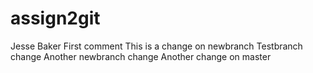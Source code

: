 # assign2git
Jesse Baker
First comment
This is a change on newbranch
Testbranch change
Another newbranch change
Another change on master